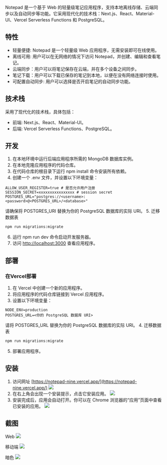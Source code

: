 Notepad 是一个基于 Web 的轻量级笔记应用程序，支持本地离线存储、云端同步以及自动同步等功能。它采用现代化的技术栈：Next.js、React、Material-UI、Vercel Serverless Functions 和 PostgreSQL。


## 特性
* 轻量便捷: Notepad 是一个轻量级 Web 应用程序，无需安装即可在线使用。
* 离线可用: 用户可以在无网络的情况下访问 Notepad，并创建、编辑和查看笔记。
* 云端同步：用户可以将笔记保存在云端，并在多个设备之间同步。
* 笔记下载：用户可以下载已保存的笔记到本地，以便在没有网络连接时使用。
* 可配置自动同步: 用户可以选择是否开启笔记的自动同步功能。


## 技术栈
采用了现代化的技术栈，具体包括：

* 前端: Next.js、React、Material-UI。
* 后端: Vercel Serverless Functions、PostgreSQL。


## 开发
1. 在本地环境中运行后端应用程序所需的 MongoDB 数据库实例。
2. 在本地克隆应用程序的代码仓库。
3. 在代码仓库的根目录下运行 npm install 命令安装所有依赖。
4. 创建一个 .env 文件，并设置以下环境变量：
```.dotenv
ALLOW_USER_REGISTER=true # 是否允许用户注册
SESSION_SECRET=xxxxxxxxxxxxxxxx # session secret
POSTGRES_URL="postgres://<username>:<password>@<POSTGRES_URL>/<database>"

```
请确保将 POSTGRES_URI 替换为你的 PostgreSQL 数据库的实际 URI。
5. 迁移数据表
```bash
npm run migrations:migrate
```
6. 运行 npm run dev 命令启动开发服务器。
7. 访问 [http://localhost:3000](http://localhost:3000) 查看应用程序。


## 部署

### 在Vercel部署
1. 在 Vercel 中创建一个新的应用程序。
2. 将应用程序的代码仓库链接到 Vercel 应用程序。
3. 设置以下环境变量：
```
NODE_ENV=production
POSTGRES_URL=<你的 PostgreSQL 数据库 URI>
```
请将 POSTGRES_URL 替换为你的 PostgreSQL 数据库的实际 URI。
4. 迁移数据表
```bash
npm run migrations:migrate
```
5. 部署应用程序。

## 安装

1. 访问网址 [https://notepad-nine.vercel.app/](https://notepad-nine.vercel.app/)
![](./screenshots/notepad-install-setp1.png)
2. 在右上角会出现一个安装提示，点击它安装应用。
![](./screenshots/notepad-install-setp2.png)
3. 安装完成后，应用会自动打开。你可以在 Chrome 浏览器的“应用”页面中查看已安装的应用。
![](./screenshots/notepad-pwa.png)


## 截图
Web
![](./screenshots/web-note.png)

移动端
![](./screenshots/mobile-note.png)


暗色
![](./screenshots/dark-mode.gif)
